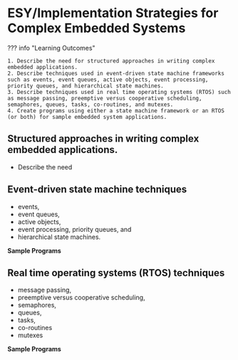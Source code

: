 # ESY/Implementation Strategies for Complex Embedded Systems

??? info "Learning Outcomes"

    1. Describe the need for structured approaches in writing complex embedded applications.
    2. Describe techniques used in event-driven state machine frameworks such as events, event queues, active objects, event processing, priority queues, and hierarchical state machines.
    3. Describe techniques used in real time operating systems (RTOS) such as message passing, preemptive versus cooperative scheduling, semaphores, queues, tasks, co-routines, and mutexes.
    4. Create programs using either a state machine framework or an RTOS (or both) for sample embedded system applications.

## Structured approaches in writing complex embedded applications.

- Describe the need
  
## Event-driven state machine techniques

- events, 
- event queues, 
- active objects, 
- event processing, priority queues, and 
- hierarchical state machines.

**Sample Programs**

## Real time operating systems (RTOS) techniques

- message passing, 
- preemptive versus cooperative scheduling, 
- semaphores, 
- queues, 
- tasks, 
- co-routines 
- mutexes

**Sample Programs**
